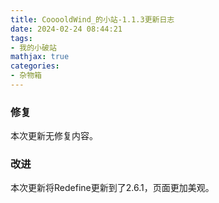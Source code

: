 ```yaml
---
title: CooooldWind_的小站-1.1.3更新日志
date: 2024-02-24 08:44:21
tags: 
- 我的小破站
mathjax: true
categories:
- 杂物箱
---
```


### 修复

本次更新无修复内容。

### 改进

本次更新将Redefine更新到了2.6.1，页面更加美观。